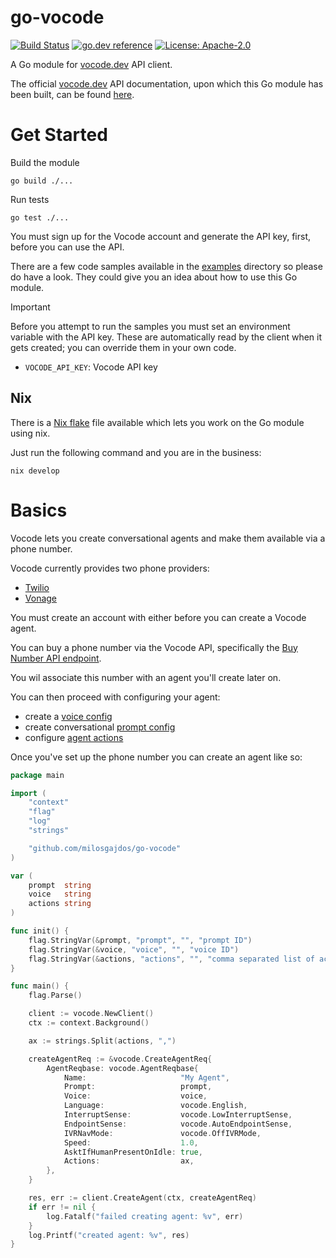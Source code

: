 # go-vocode

[![Build Status](https://github.com/milosgajdos/go-vocode/workflows/CI/badge.svg)](https://github.com/milosgajdos/go-vocode/actions?query=workflow%3ACI)
[![go.dev reference](https://img.shields.io/badge/go.dev-reference-007d9c?logo=go&logoColor=white&style=flat-square)](https://pkg.go.dev/github.com/milosgajdos/go-vocode)
[![License: Apache-2.0](https://img.shields.io/badge/License-Apache--2.0-blue.svg)](https://opensource.org/licenses/Apache-2.0)

A Go module for [vocode.dev](https://www.vocode.dev/) API client.

The official [vocode.dev](https://www.vocode.dev/)  API documentation, upon which this Go module has been built, can be found [here](https://docs.vocode.dev/api-reference).

# Get Started

Build the module

```shell
go build ./...
```

Run tests
```shell
go test ./...
```

You must sign up for the Vocode account and generate the API key, first, before you can use the API.

There are a few code samples available in the [examples](./examples) directory so please do have a look. They could give you an idea about how to use this Go module.

> [!IMPORTANT]
> Before you attempt to run the samples you must set an environment variable with the API key.
> These are automatically read by the client when it gets created; you can override them in your own code.

* `VOCODE_API_KEY`: Vocode API key


## Nix

There is a [Nix flake](https://nixos.wiki/wiki/Flakes) file available which lets you work on the Go module using nix.

Just run the following command and you are in the business:
```shell
nix develop
```

# Basics

Vocode lets you create conversational agents and make them available via a phone number.

Vocode currently provides two phone providers:
* [Twilio](https://www.twilio.com/en-us)
* [Vonage](https://www.vonage.co.uk/)

You must create an account with either before you can create a Vocode agent.

You can buy a phone number via the Vocode API, specifically the [Buy Number API endpoint](https://docs.vocode.dev/api-reference/numbers/buy-number).

You wil associate this number with an agent you'll create later on.

You can then proceed with configuring your agent:
* create a [voice config](./examples/voices)
* create conversational [prompt config](./examples/prompts)
* configure [agent actions](./examples/actions)

Once you've set up the phone number you can create an agent like so:

```Go
package main

import (
	"context"
	"flag"
	"log"
	"strings"

	"github.com/milosgajdos/go-vocode"
)

var (
	prompt  string
	voice   string
	actions string
)

func init() {
	flag.StringVar(&prompt, "prompt", "", "prompt ID")
	flag.StringVar(&voice, "voice", "", "voice ID")
	flag.StringVar(&actions, "actions", "", "comma separated list of actions")
}

func main() {
	flag.Parse()

	client := vocode.NewClient()
	ctx := context.Background()

	ax := strings.Split(actions, ",")

	createAgentReq := &vocode.CreateAgentReq{
		AgentReqbase: vocode.AgentReqbase{
			Name:                     "My Agent",
			Prompt:                   prompt,
			Voice:                    voice,
			Language:                 vocode.English,
			InterruptSense:           vocode.LowInterruptSense,
			EndpointSense:            vocode.AutoEndpointSense,
			IVRNavMode:               vocode.OffIVRMode,
			Speed:                    1.0,
			AsktIfHumanPresentOnIdle: true,
			Actions:                  ax,
		},
	}

	res, err := client.CreateAgent(ctx, createAgentReq)
	if err != nil {
		log.Fatalf("failed creating agent: %v", err)
	}
	log.Printf("created agent: %v", res)
}
```
